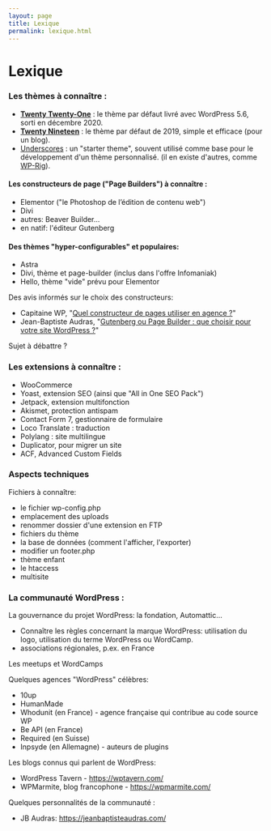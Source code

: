 ```yaml
---
layout: page
title: Lexique
permalink: lexique.html
---
```



# Lexique



### Les thèmes à connaître :

- **[Twenty Twenty-One](https://wordpress.com/theme/twentytwentyone)** : le thème par défaut livré avec WordPress 5.6, sorti en décembre 2020.
- **[Twenty Nineteen](https://wordpress.com/theme/twentynineteen)** : le thème par défaut de 2019, simple et efficace (pour un blog).
- [Underscores](https://underscores.me/) : un "starter theme", souvent utilisé comme base pour le développement d'un thème personnalisé. (il en existe d'autres, comme [WP-Rig](https://wprig.io/)).

#### Les constructeurs de page ("Page Builders") à connaître :

- Elementor ("le Photoshop de l’édition de contenu web")
- Divi
- autres: Beaver Builder...
- en natif: l'éditeur Gutenberg

#### Des thèmes "hyper-configurables" et populaires:

- Astra
- Divi, thème et page-builder (inclus dans l'offre Infomaniak)
- Hello, thème "vide" prévu pour Elementor

Des avis informés sur le choix des constructeurs:

- Capitaine WP, "[Quel constructeur de pages utiliser en agence ?](https://capitainewp.io/formations/developper-theme-wordpress/page-builders/)"
-  Jean-Baptiste Audras, "[Gutenberg ou Page Builder : que choisir pour votre site WordPress ?](https://www.whodunit.fr/gutenberg-ou-page-builder-que-choisir-pour-votre-site-wordpress/)"

Sujet à débattre ?

### Les extensions à connaître : 

- WooCommerce
- Yoast, extension SEO (ainsi que "All in One SEO Pack")
- Jetpack, extension multifonction
- Akismet, protection antispam
- Contact Form 7, gestionnaire de formulaire
- Loco Translate : traduction
- Polylang : site multilingue
- Duplicator, pour migrer un site
- ACF, Advanced Custom Fields

### Aspects techniques

Fichiers à connaître: 

- le fichier wp-config.php
- emplacement des uploads
- renommer dossier d'une extension en FTP
- fichiers du thème
- la base de données (comment l'afficher, l'exporter)
- modifier un footer.php
- thème enfant
- le htaccess
- multisite


### La communauté WordPress :

La gouvernance du projet WordPress: la fondation, Automattic...

- Connaître les règles concernant la marque WordPress: utilisation du logo, utilisation du terme WordPress ou WordCamp.
- associations régionales, p.ex. en France

Les meetups et WordCamps

Quelques agences "WordPress" célèbres: 

- 10up
- HumanMade
- Whodunit (en France) - agence française qui contribue au code source WP
- Be API (en France)
- Required (en Suisse)
- Inpsyde (en Allemagne) - auteurs de plugins 


Les blogs connus qui parlent de WordPress:

- WordPress Tavern - https://wptavern.com/
- WPMarmite, blog francophone - https://wpmarmite.com/

Quelques personnalités de la communauté : 

- JB Audras: https://jeanbaptisteaudras.com/

